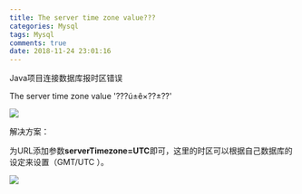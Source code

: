 ```yaml
---
title: The server time zone value???
categories: Mysql
tags: Mysql
comments: true
date: 2018-11-24 23:01:16
---
```


Java项目连接数据库报时区错误

The server time zone value '???ú±ê×??±??'

![](https://javabasics-1257838768.cos.ap-beijing.myqcloud.com/Mysql/The%20server%20time%20zone%20value/mysql%E6%97%B6%E5%8C%BA.png)



解决方案：

为URL添加参数**serverTimezone=UTC**即可，这里的时区可以根据自己数据库的设定来设置（GMT/UTC ）。

![](https://javabasics-1257838768.cos.ap-beijing.myqcloud.com/Mysql/The%20server%20time%20zone%20value/mysql%E9%85%8D%E7%BD%AE.png)



